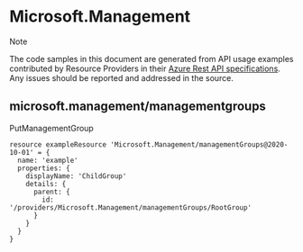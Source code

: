 # Microsoft.Management
  
> [!NOTE]
> The code samples in this document are generated from API usage examples contributed by Resource Providers in their [Azure Rest API specifications](https://github.com/Azure/azure-rest-api-specs). Any issues should be reported and addressed in the source.


## microsoft.management/managementgroups

PutManagementGroup
```bicep
resource exampleResource 'Microsoft.Management/managementGroups@2020-10-01' = {
  name: 'example'
  properties: {
    displayName: 'ChildGroup'
    details: {
      parent: {
        id: '/providers/Microsoft.Management/managementGroups/RootGroup'
      }
    }
  }
}
```
